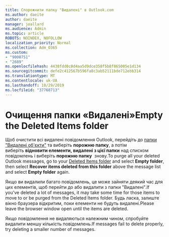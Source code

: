 ```yaml
---
title: Спорожнити папку "Видалені" в Outlook.com
ms.author: daeite
author: daeite
manager: joallard
ms.audience: Admin
ms.topic: article
ROBOTS: NOINDEX, NOFOLLOW
localization_priority: Normal
ms.collection: Adm_O365
ms.custom:
- "9000751"
- "2689"
ms.openlocfilehash: 4438fdd0c0d4aa5d9dce358f5b8f865005e1d134
ms.sourcegitcommit: defe2c412567b596fa8c3ab52111bde712ebb314
ms.translationtype: MT
ms.contentlocale: uk-UA
ms.lasthandoff: 10/29/2019
ms.locfileid: "37768713"
---
```

# <a name="empty-the-deleted-items-folder"></a><span data-ttu-id="50e2d-102">Очищення папки «Видалені»</span><span class="sxs-lookup"><span data-stu-id="50e2d-102">Empty the Deleted Items folder</span></span>

<span data-ttu-id="50e2d-103">Щоб очистити всі видалені повідомлення Outlook, перейдіть до [папки "Видалені об'єкти"](https://outlook.live.com/mail/deleteditems) та виберіть **порожню папку**, а потім виберіть **відновити елементи, видалені з цієї папки** над списком повідомлень і виберіть **порожню папку**  знову.</span><span class="sxs-lookup"><span data-stu-id="50e2d-103">To purge all your deleted Outlook messages, go to your [Deleted Items folder](https://outlook.live.com/mail/deleteditems) and select **Empty folder**, then select **Recover items deleted from this folder** above the message list and select **Empty folder** again.</span></span>

<span data-ttu-id="50e2d-104">Якщо ви видалили багато повідомлень, це може зайняти деякий час для цих елементів, щоб перейти до або видалити з папки "Видалені".</span><span class="sxs-lookup"><span data-stu-id="50e2d-104">If you've deleted a lot of messages, it may take some time for those items to move to or be purged from the Deleted Items folder.</span></span> <span data-ttu-id="50e2d-105">Будь ласка, залиште вікно браузера відкритим, поки елементи не будуть видалені.</span><span class="sxs-lookup"><span data-stu-id="50e2d-105">Please leave the browser window open until the items are deleted.</span></span>

<span data-ttu-id="50e2d-106">Якщо повідомлення не видаляються належним чином, спробуйте видалити меншу кількість повідомлень.</span><span class="sxs-lookup"><span data-stu-id="50e2d-106">If messages fail to delete properly, try deleting a smaller number of messages.</span></span>